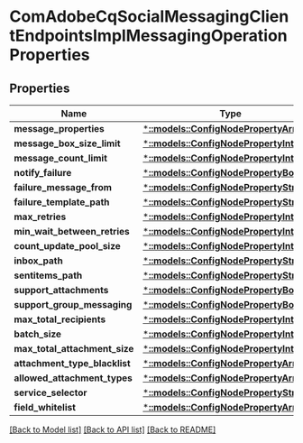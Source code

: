 # ComAdobeCqSocialMessagingClientEndpointsImplMessagingOperationProperties

## Properties
Name | Type | Description | Notes
------------ | ------------- | ------------- | -------------
**message_properties** | [***::models::ConfigNodePropertyArray**](configNodePropertyArray.md) |  | [optional] 
**message_box_size_limit** | [***::models::ConfigNodePropertyInteger**](configNodePropertyInteger.md) |  | [optional] 
**message_count_limit** | [***::models::ConfigNodePropertyInteger**](configNodePropertyInteger.md) |  | [optional] 
**notify_failure** | [***::models::ConfigNodePropertyBoolean**](configNodePropertyBoolean.md) |  | [optional] 
**failure_message_from** | [***::models::ConfigNodePropertyString**](configNodePropertyString.md) |  | [optional] 
**failure_template_path** | [***::models::ConfigNodePropertyString**](configNodePropertyString.md) |  | [optional] 
**max_retries** | [***::models::ConfigNodePropertyInteger**](configNodePropertyInteger.md) |  | [optional] 
**min_wait_between_retries** | [***::models::ConfigNodePropertyInteger**](configNodePropertyInteger.md) |  | [optional] 
**count_update_pool_size** | [***::models::ConfigNodePropertyInteger**](configNodePropertyInteger.md) |  | [optional] 
**inbox_path** | [***::models::ConfigNodePropertyString**](configNodePropertyString.md) |  | [optional] 
**sentitems_path** | [***::models::ConfigNodePropertyString**](configNodePropertyString.md) |  | [optional] 
**support_attachments** | [***::models::ConfigNodePropertyBoolean**](configNodePropertyBoolean.md) |  | [optional] 
**support_group_messaging** | [***::models::ConfigNodePropertyBoolean**](configNodePropertyBoolean.md) |  | [optional] 
**max_total_recipients** | [***::models::ConfigNodePropertyInteger**](configNodePropertyInteger.md) |  | [optional] 
**batch_size** | [***::models::ConfigNodePropertyInteger**](configNodePropertyInteger.md) |  | [optional] 
**max_total_attachment_size** | [***::models::ConfigNodePropertyInteger**](configNodePropertyInteger.md) |  | [optional] 
**attachment_type_blacklist** | [***::models::ConfigNodePropertyArray**](configNodePropertyArray.md) |  | [optional] 
**allowed_attachment_types** | [***::models::ConfigNodePropertyArray**](configNodePropertyArray.md) |  | [optional] 
**service_selector** | [***::models::ConfigNodePropertyString**](configNodePropertyString.md) |  | [optional] 
**field_whitelist** | [***::models::ConfigNodePropertyArray**](configNodePropertyArray.md) |  | [optional] 

[[Back to Model list]](../README.md#documentation-for-models) [[Back to API list]](../README.md#documentation-for-api-endpoints) [[Back to README]](../README.md)


